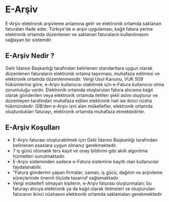 
# E-Arşiv

E-Arşiv elektronik arşivleme anlamına gelir ve elektronik ortamda saklanan faturaları ifade eder. 
Türkiye'de e-arşiv uygulaması, kağıt fatura yerine elektronik ortamda düzenlenen ve saklanan faturaların kullanılmasını sağlayan bir sistemdir.

## E-Arşiv Nedir ?

Gelir İdaresi Başkanlığı tarafından belirlenen standartlara uygun olarak düzenlenen faturaların elektronik ortama taşınması, muhafaza edilmesi ve elektronik ortamda düzenlenmesidir.
Vergi Usul Kanunu, VUK 509  hükümlerine göre, e-Arşiv  kullanıcısı olabilmek için e-Fatura kullanıcısı olma zorunluluğu vardır.
Elektronik ortamda oluşturulan fatura alıcısına kağıt olarak gönderilen veya elektronik ortamda iletilen şekli aslını oluşturur ve düzenleyen tarafından muhafaza edilen elektronik hali ise ikinci nüsha hükmündedir. 
GİB’den e-Arşiv izni alan mükellefler, elektronik ortamda oluşturdukları faturayı, elektronik ortamda muhafaza etmektedirler.

## E-Arşiv Koşulları

- E-Arşiv faturası oluşturabilmek için Gelir İdaresi Başkanlığı tarafından belirlenen esaslara uygun olmanız gerekmektedir.
- 7 iş günü otomatik ters kayıt ve onay bildirimi gibi akıllı algoritma hizmetleri sunulmaktadır.
- E-Arşiv sisteminden sadece e-Fatura sistemine kayıtlı olan kullanıcılar faydalanabilir.
- "Fatura gönderimi yapan firmalar; zaman, iş gücü, dağıtım ve arşivleme süreçlerinde önemli ölçüde tasarruf sağlamaktadır. 
- Vergi mükellefi olmayan kişilerin, e-Arşiv faturası oluşturmaları; bu faturayı alıcıya elektronik ya da kağıt olarak iletmeleri ve oluşturulan faturanın ikinci nüshasını elektronik ortamda saklamaları gerekmektedir
